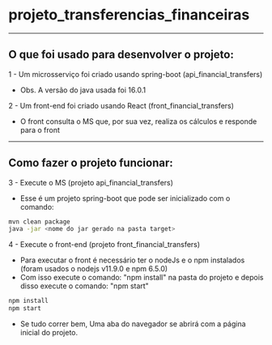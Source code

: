 # projeto_transferencias_financeiras
 
--------------------------------------------------------------------------------------------------------------------------------------
O que foi usado para desenvolver o projeto:
--------------------------------------------------------------------------------------------------------------------------------------
1 - Um microsserviço foi criado usando spring-boot (api_financial_transfers)
  - Obs. A versão do java usada foi 16.0.1

2 - Um front-end foi criado usando React (front_financial_transfers)
  - O front consulta o MS que, por sua vez, realiza os cálculos e responde para o front

--------------------------------------------------------------------------------------------------------------------------------------
Como fazer o projeto funcionar:
--------------------------------------------------------------------------------------------------------------------------------------
3 - Execute o MS (projeto api_financial_transfers)
  - Esse é um projeto spring-boot que pode ser inicializado com o comando: 
  ```sh
  mvn clean package
  java -jar <nome do jar gerado na pasta target>
  ```
 
4 - Execute o front-end (projeto front_financial_transfers)
  - Para executar o front é necessário ter o nodeJs e o npm instalados (foram usados o nodejs v11.9.0 e npm 6.5.0)
  - Com isso execute o comando: "npm install" na pasta do projeto e depois disso execute o comando: "npm start"
  ```sh
  npm install
  npm start
  ```
  - Se tudo correr bem, Uma aba do navegador se abrirá com a página inicial do projeto.
 
 
 
